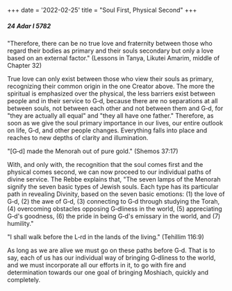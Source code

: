 +++
date = '2022-02-25'
title = "Soul First, Physical Second"
+++

##### 24 Adar I 5782

"Therefore, there can be no true love and fraternity between those who regard their bodies as primary and their souls secondary but only a love based on an external factor." (Lessons in Tanya, Likutei Amarim, middle of Chapter 32)

True love can only exist between those who view their souls as primary, recognizing their common origin in the one Creator above. The more the spiritual is emphasized over the physical, the less barriers exist between people and in their service to G‑d, because there are no separations at all between souls, not between each other and not between them and G‑d, for "they are actually all equal" and "they all have one father." Therefore, as soon as we give the soul primary importance in our lives, our entire outlook on life, G‑d, and other people changes. Everything falls into place and reaches to new depths of clarity and illumination.

"[G‑d] made the Menorah out of pure gold." (Shemos 37:17)

With, and only with, the recognition that the soul comes first and the physical comes second, we can now proceed to our individual paths of divine service. The Rebbe explains that, "The seven lamps of the Menorah signify the seven basic types of Jewish souls. Each type has its particular path in revealing Divinity, based on the seven basic emotions: (1) the love of G‑d, (2) the awe of G‑d, (3) connecting to G‑d through studying the Torah, (4) overcoming obstacles opposing G‑dliness in the world, (5) appreciating G‑d's goodness, (6) the pride in being G‑d's emissary in the world, and (7) humility."

"I shall walk before the L‑rd in the lands of the living." (Tehillim 116:9)

As long as we are alive we must go on these paths before G‑d. That is to say, each of us has our individual way of bringing G‑dliness to the world, and we must incorporate all our efforts in it, to go with fire and determination towards our one goal of bringing Moshiach, quickly and completely.
